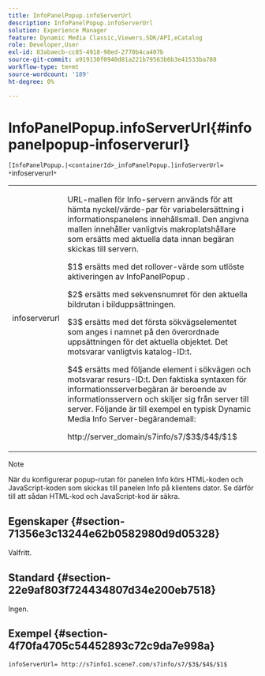 ```yaml
---
title: InfoPanelPopup.infoServerUrl
description: InfoPanelPopup.infoServerUrl
solution: Experience Manager
feature: Dynamic Media Classic,Viewers,SDK/API,eCatalog
role: Developer,User
exl-id: 83abaecb-cc85-4918-98ed-2770b4ca407b
source-git-commit: a919130f0940d81a221b79563b6b3e41533ba788
workflow-type: tm+mt
source-wordcount: '189'
ht-degree: 0%

---
```


# InfoPanelPopup.infoServerUrl{#infopanelpopup-infoserverurl}

`[InfoPanelPopup.|<containerId>_infoPanelPopup.]infoServerUrl= *`infoserverurl`*`

<table id="table_9A6258D9B0DA4A29AA8A6C9BBCFE3662"> 
 <tbody> 
  <tr> 
   <td> <p> <span class="codeph"><span class="varname"> infoserverurl</span></span> </p> </td> 
   <td> <p>URL-mallen för Info-servern används för att hämta nyckel/värde-par för variabelersättning i informationspanelens innehållsmall. Den angivna mallen innehåller vanligtvis makroplatshållare som ersätts med aktuella data innan begäran skickas till servern. </p> <p><span class="codeph"> $1$</span> ersätts med det rollover-värde som utlöste aktiveringen av <span class="codeph"> InfoPanelPopup </span> . </p> <p><span class="codeph"> $2$</span> ersätts med sekvensnumret för den aktuella bildrutan i bilduppsättningen. </p> <p><span class="codeph"> $3$</span> ersätts med det första sökvägselementet som anges i namnet på den överordnade uppsättningen för det aktuella objektet. Det motsvarar vanligtvis katalog-ID:t. </p> <p><span class="codeph"> $4$</span> ersätts med följande element i sökvägen och motsvarar resurs-ID:t. Den faktiska syntaxen för informationsserverbegäran är beroende av informationsservern och skiljer sig från server till server. Följande är till exempel en typisk Dynamic Media Info Server-begärandemall: </p> <p><span class="codeph"> http://server_domain/s7info/s7/$3$/$4$/$1$</span> </p> </td> 
  </tr> 
 </tbody> 
</table>

>[!NOTE]
>
>När du konfigurerar popup-rutan för panelen Info körs HTML-koden och JavaScript-koden som skickas till panelen Info på klientens dator. Se därför till att sådan HTML-kod och JavaScript-kod är säkra.

## Egenskaper {#section-71356e3c13244e62b0582980d9d05328}

Valfritt.

## Standard {#section-22e9af803f724434807d34e200eb7518}

Ingen.

## Exempel {#section-4f70fa4705c54452893c72c9da7e998a}

`infoServerUrl= http://s7info1.scene7.com/s7info/s7/$3$/$4$/$1$`
